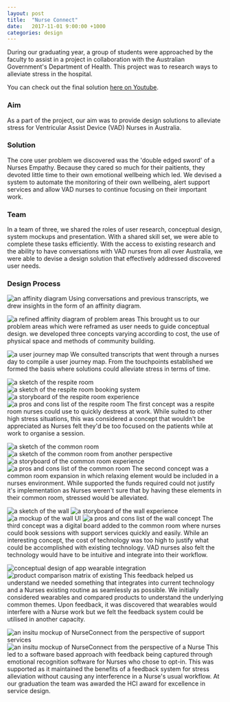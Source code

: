 ```yaml
---
layout: post
title:  "Nurse Connect"
date:   2017-11-01 9:00:00 +1000
categories: design
---
```


During our graduating year, a group of students were approached by the faculty to assist in a project in collaboration with the Australian Government's Department of Health. This project was to research ways to alleviate stress in the hospital.

You can check out the final solution [here on Youtube](https://youtu.be/Yx6J1pdz-AQ).

### Aim

As a part of the project, our aim was to provide design solutions to alleviate stress for Ventricular Assist Device (VAD) Nurses in Australia.

### Solution

The core user problem we discovered was the 'double edged sword' of a Nurses Empathy. Because they cared so much for their paitients, they devoted little time to their own emotional wellbeing which led. We devised a system to automate the monitoring of their own wellbeing, alert support services and allow VAD nurses to continue focusing on their important work.

### Team

In a team of three, we shared the roles of user research, conceptual design, system mockups and presentation. With a shared skill set, we were able to complete these tasks efficiently. With the access to existing research and the ability to have conversations with VAD nurses from all over Australia, we were able to devise a design solution that effectively addressed discovered user needs.

### Design Process

![an affinity diagram](/blog/assets/images/affinity-vad.png)
Using conversations and previous transcripts, we drew insights in the form of an affinity diagram.

![a refined affinity diagram of problem areas](/blog/assets/images/pas-vad.png)
This brought us to our problem areas which were reframed as user needs to guide conceptual design. we developed three concepts varying according to cost, the use of physical space and methods of community building.

![a user journey map](/blog/assets/images/ujm-vad.png)
We consulted transcripts that went through a nurses day to compile a user journey map. From the touchpoints established we formed the basis where solutions could alleviate stress in terms of time.

![a sketch of the respite room](/blog/assets/images/p1-1-vad.png)
![a sketch of the respite room booking system](/blog/assets/images/p1-2-vad.png)
![a storyboard of the respite room experience](/blog/assets/images/p1-3-vad.png)
![a pros and cons list of the respite room](/blog/assets/images/p1-4-vad.png)
The first concept was a respite room nurses could use to quickly destress at work. While suited to other high stress situations, this was considered a concept that wouldn't be appreciated as Nurses felt they'd be too focused on the patients while at work to organise a session.

![a sketch of the common room](/blog/assets/images/p2-1-vad.png)
![a sketch of the common room from another perspective](/blog/assets/images/p2-2-vad.png)
![a storyboard of the common room experience](/blog/assets/images/p2-3-vad.png)
![a pros and cons list of the common room](/blog/assets/images/p2-4-vad.png)
The second concept was a common room expansion in which relaxing element would be included in a nurses environment. While supported the funds required could not justify it's implementation as Nurses weren't sure that by having these elements in their common room, stressed would be alleviated.

![a sketch of the wall](/blog/assets/images/p2-1-vad.png)
![a storyboard of the wall experience](/blog/assets/images/p2-2-vad.png)
![a mockup of the wall UI](/blog/assets/images/p2-3-vad.png)
![a pros and cons list of the wall concept](/blog/assets/images/p2-4-vad.png)
The third concept was a digital board added to the common room where nurses could book sessions with support services quickly and easily. While an interesting concept, the cost of technology was too high to justify what could be accomplished with existing technology. VAD nurses also felt the technology would have to be intuitive and integrate into their workflow.

![conceptual design of app wearable integration](/blog/assets/images/p4-1-vad.png)
![product comparison matrix of existing](/blog/assets/images/p4-2-vad.png)
This feedback helped us understand we needed something that integrates into current technology and a Nurses existing routine as seamlessly as possible. We initially considered wearables and compared products to understand the underlying common themes. Upon feedback, it was discovered that wearables would interfere with a Nurse work but we felt the feedback system could be utilised in another capacity.

![an insitu mockup of NurseConnect from the perspective of support services](/blog/assets/images/p5-1-vad.png)
![an insitu mockup of NurseConnect from the perspective of a Nurse](/blog/assets/images/p5-2-vad.png)
This led to a software based approach with feedback being captured through emotional recognition software for Nurses who chose to opt-in. This was supported as it maintained the benefits of a feedback system for stress alleviation without causing any interference in a Nurse's usual workflow. At our graduation the team was awarded the HCI award for excellence in service design.
